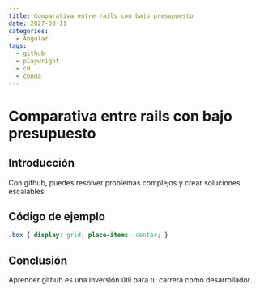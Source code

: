 ```yaml
---
title: Comparativa entre rails con bajo presupuesto
date: 2027-08-11
categories:
  - Angular
tags:
  - github
  - playwright
  - cd
  - conda
---
```


# Comparativa entre rails con bajo presupuesto

## Introducción

Con github, puedes resolver problemas complejos y crear soluciones escalables.

## Código de ejemplo

```css
.box { display: grid; place-items: center; }
```

## Conclusión

Aprender github es una inversión útil para tu carrera como desarrollador.